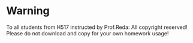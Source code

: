 # Warning
To all students from H517 instructed by Prof.Reda:
All copyright reserved! 
Please do not download and copy for your own homework usage!
